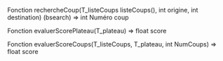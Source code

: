 Fonction rechercheCoup(T_listeCoups listeCoups(), int origine, int destination) (bsearch) => int Numéro coup

Fonction evaluerScorePlateau(T_plateau) => float score

Fonction evaluerScoreCoups(T_listeCoups, T_plateau, int NumCoups) => float score